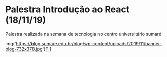 # Palestra Introdução ao React (18/11/19)
Palestra realizada na semana de tecnologia no centro universitário sumaré

img('https://blog.sumare.edu.br/blog/wp-content/uploads/2019/11/banner-blog-732x378.jpg')['']
